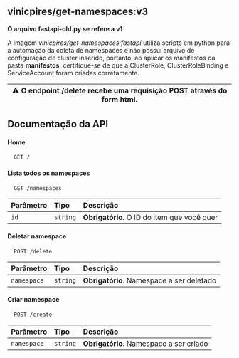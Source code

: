 ## vinicpires/get-namespaces:v3

**O arquivo fastapi-old.py se refere a v1**

A imagem *vinicpires/get-namespaces:fastapi* utiliza scripts em python para a automação da coleta de namespaces e não possui arquivo de configuração de cluster inserido, portanto, ao aplicar os manifestos da pasta **manifestos**, certifique-se de que a ClusterRole, ClusterRoleBinding e ServiceAccount foram criadas corretamente.

| :warning: O endpoint **/delete** recebe uma requisição POST através do form html.
|-----------------------------------------|

## Documentação da API

#### Home

```http
  GET /
```

#### Lista todos os namespaces

```http
  GET /namespaces
```

| Parâmetro   | Tipo       | Descrição                                   |
| :---------- | :--------- | :------------------------------------------ |
| `id`      | `string` | **Obrigatório**. O ID do item que você quer |

#### Deletar namespace

```http
  POST /delete
```

| Parâmetro   | Tipo       | Descrição                                   |
| :---------- | :--------- | :------------------------------------------ |
| `namespace`      | `string` | **Obrigatório**. Namespace a ser deletado |

#### Criar namespace

```http
  POST /create
```

| Parâmetro   | Tipo       | Descrição                                   |
| :---------- | :--------- | :------------------------------------------ |
| `namespace`      | `string` | **Obrigatório**. Namespace a ser criado |
